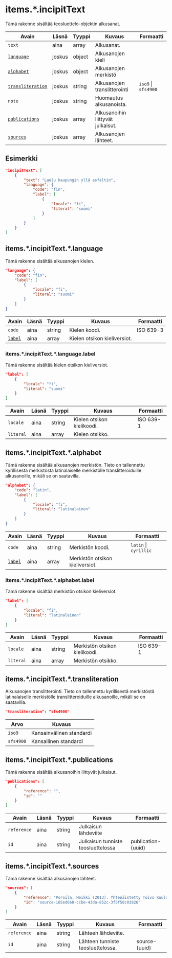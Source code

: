 # items.\*.incipitText

Tämä rakenne sisältää teosluettelo-objektin alkusanat.

| Avain | Läsnä | Tyyppi | Kuvaus | Formaatti |
| --- | --- | --- | --- | --- |
| `text` | aina | array | Alkusanat. |  |
| [`language`](#itemsincipittextlanguage) | joskus | object | Alkusanojen kieli | |
| [`alphabet`](#itemsincipittextalphabet) | joskus | object | Alkusanojen merkistö |  |
| [`transliteration`](#itemsincipittexttransliteration) | joskus | string | Alkusanojen translitterointi | `iso9` \| `sfs4900` |
| `note` | joskus | string | Huomautus alkusanoista. | |
| [`publications`](#itemsincipittextpublications) | joskus | array | Alkusanoihin liittyvät julkaisut. | |
| [`sources`](#itemsincipittextsources) | joskus | array | Alkusanojen lähteet. | |

## Esimerkki

```JSON
"incipitText": [
    {
        "text": "Laulu kaupungin yllä asfaltin",
        "language": {
            "code": "fin",
            "label": [
                {
                    "locale": "fi",
                    "literal": "suomi"
                }
            ]
        }
    }
]
```

## items.\*.incipitText.\*.language

Tämä rakenne sisältää alkusanojen kielen.

```JSON
"language": {
    "code": "fin",
    "label": [
        {
            "locale": "fi",
            "literal": "suomi"
        }
    ]
}
```

| Avain | Läsnä | Tyyppi | Kuvaus | Formaatti |
| --- | --- | --- | --- | --- |
| `code` | aina | string | Kielen koodi. | ISO 639-3 |
| [`label`](#itemsincipittextlanguagelabel) | aina | array | Kielen otsikon kieliversiot. | |

### items.\*.incipitText.\*.language.label

Tämä rakenne sisältää kielen otsikon kieliversiot.

```JSON
"label": [
    {
        "locale": "fi",
        "literal": "suomi"
    }
]
```

| Avain | Läsnä | Tyyppi | Kuvaus | Formaatti |
| --- | --- | --- | --- | --- |
| `locale` | aina | string | Kielen otsikon kielikoodi. | ISO 639-1 |
| `literal` | aina | array | Kielen otsikko. | |

## items.\*.incipitText.\*.alphabet

Tämä rakenne sisältää alkusanojen merkistön. Tieto on tallennettu kyrillisestä merkistöstä latinalaiselle merkistölle translitteroiduille alkusanoille, mikäli se on saatavilla.

```JSON
"alphabet": {
    "code": "latin",
    "label": [
        {
            "locale": "fi",
            "literal": "latinalainen"
        }
    ]
}
```

| Avain | Läsnä | Tyyppi | Kuvaus | Formaatti |
| --- | --- | --- | --- | --- |
| `code` | aina | string | Merkistön koodi. | `latin` \| `cyrillic` |
| [`label`](#itemsincipittextalphabetlabel) | aina | array | Merkistön otsikon kieliversiot. | |

### items.\*.incipitText.\*.alphabet.label

Tämä rakenne sisältää merkistön otsikon kieliversiot.

```JSON
"label": [
    {
        "locale": "fi",
        "literal": "latinalainen"
    }
]
```

| Avain | Läsnä | Tyyppi | Kuvaus | Formaatti |
| --- | --- | --- | --- | --- |
| `locale` | aina | string | Merkistön otsikon kielikoodi. | ISO 639-1 |
| `literal` | aina | array | Merkistön otsikko. | |


## items.\*.incipitText.\*.transliteration

Alkusanojen translitterointi. Tieto on tallennettu kyrillisestä merkistöstä latinalaiselle merkistölle translitteroiduille alkusanoille, mikäli se on saatavilla.

```JSON
"transliteration": "sfs4900"
```

| Arvo | Kuvaus |
| --- | --- |
| `iso9`| Kansainvälinen standardi |
| `sfs4900`| Kansallinen standardi |


## items.\*.incipitText.\*.publications

Tämä rakenne sisältää alkusanoihin liittyvät julkaisut.

```JSON
"publications": [
    {
        "reference": "",
        "id": ""
    }
]
```

| Avain | Läsnä | Tyyppi | Kuvaus | Formaatti |
| --- | --- | --- | --- | --- |
| `reference` | aina | string | Julkaisun lähdeviite | |
| `id` | aina | string | Julkaisun tunniste teosluettelossa | publication-{uuid} |

## items.\*.incipitText.\*.sources

Tämä rakenne sisältää alkusanojen lähteet.

```JSON
"sources": [
    {
        "reference": "Poroila, Heikki (2013). Yhtenäistetty Toivo Kuula. Teosten yhtenäistettyjen nimekkeiden ohjeluettelo. Helsinki, Suomen musiikkikirjastoyhdistys. Suomen musiikkikirjastoyhdistyksen julkaisusarja, 154. Toinen laitos, verkkoversio 1.0. ISBN 978-952-5363-53-1.",
        "id": "source-165ed660-ccbe-43da-852c-3f5f58c03826"
    }
]
```

| Avain | Läsnä | Tyyppi | Kuvaus | Formaatti |
| --- | --- | --- | --- | --- |
| `reference` | aina | string | Lähteen lähdeviite. | |
| `id` | aina | string | Lähteen tunniste teosluettelossa. | source-{uuid} |